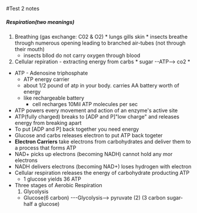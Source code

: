 #Test 2 notes

##### Respiration(two meanings)
  1. Breathing (gas exchange: C02 & O2)
    * lungs gills skin
    * insects breathe through numerous opening leading to branched air-tubes (not through their mouth)
       * insects bllod do not carry oxygen through blood
  2. Cellular repiration - extracting energy from carbs 
    * sugar --ATP--> co2
    * 
* ATP - Adenosine triphosphate
    * ATP energy carrier
    * about 1/2 pound of atp in your body. carries AA battery worth of energy
    * like rechargeable battery
      * cell recharges 10Mil ATP molecules per sec
* ATP powers every movement and action of an enzyme's active site
* ATP(fully charged) breaks to [ADP and P]"low charge" and releases energy from breaking apart
* To put [ADP and P] back together you need energy
* Glucose and carbs releases electron to put ATP back togeter
* __Electron Carriers__ take electrons from carbohydrates and deliver them to a process that forms ATP
* NAD+ picks up electrons (becoming NADH) cannot hold any mor electrons
* NADH delivers electrons (becoming NAD+) loses hydrogen with electron
* Cellular respiration releases the energy of carbohydrate producting ATP
  * 1 glucose yields 36 ATP
* Three stages of Aerobic Respiration
  1. Glycolysis
    * Glucose(6 carbon) ---Glycolysis--> pyruvate (2) (3 carbon sugar- half a glucose)
